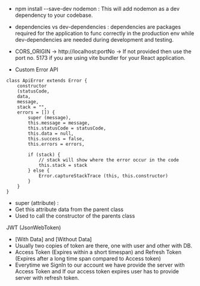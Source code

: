 - npm install --save-dev nodemon : This will add nodemon as a dev dependency to your codebase.

- dependencies vs dev-dependencies : dependencies are packages required for the application to func correctly in the production env while dev-dependencies are needed during development and testing.

- CORS_ORIGIN -> http://localhost:portNo -> If not provided then use the port no. 5173 if you are using vite bundler for your React application.

- Custom Error API

```
class ApiError extends Error {
    constructor 
    (statusCode, 
    data, 
    message,
    stack = "",
    errors = []) {
        super (message),
        this.message = message,
        this.statusCode = statusCode,
        this.data = null,
        this.success = false,
        this.errors = errors,

        if (stack) {
            // stack will show where the error occur in the code
            this.stack = stack
        } else {
            Error.captureStackTrace (this, this.constructor)
        }
    }
}
```

- super (attribute) : 
- Get this attribute data from the parent class 
- Used to call the constructor of the parents class

JWT (JsonWebToken)
- [With Data] and [Without Data]
- Usually two copies of token are there, one with user and other with DB.
- Access Token (Expires within a short timespan) and Refresh Token (Expires after a long time span compared to Access token)
- Everytime we SignIn to our account we have provide the server with Access Token and If our access token expires user has to provide server with refresh token.



